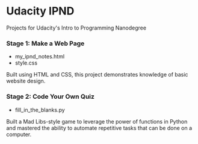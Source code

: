 # Udacity IPND
Projects for Udacity's Intro to Programming Nanodegree

### Stage 1: Make a Web Page
- my_ipnd_notes.html
- style.css

Built using HTML and CSS, this project demonstrates knowledge of basic website design.


### Stage 2: Code Your Own Quiz
- fill_in_the_blanks.py

Built a Mad Libs-style game to leverage the power of functions in Python and mastered the ability to automate repetitive tasks that can be done on a computer.

